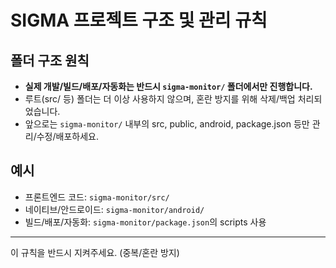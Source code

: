 # SIGMA 프로젝트 구조 및 관리 규칙

## 폴더 구조 원칙

- **실제 개발/빌드/배포/자동화는 반드시 `sigma-monitor/` 폴더에서만 진행합니다.**
- 루트(src/ 등) 폴더는 더 이상 사용하지 않으며, 혼란 방지를 위해 삭제/백업 처리되었습니다.
- 앞으로는 `sigma-monitor/` 내부의 src, public, android, package.json 등만 관리/수정/배포하세요.

## 예시

- 프론트엔드 코드: `sigma-monitor/src/`
- 네이티브/안드로이드: `sigma-monitor/android/`
- 빌드/배포/자동화: `sigma-monitor/package.json`의 scripts 사용

---

이 규칙을 반드시 지켜주세요. (중복/혼란 방지)
